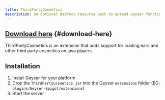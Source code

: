 ```yaml
---
title: ThirdPartyCosmetics
description: An optional Bedrock resource pack to extend Geyser functionality.
---
```


## [Download here](/download/?project=other-projects&thirdpartycosmetics=expanded) {#download-here}

ThirdPartyCosmetics is an extension that adds support for loading ears and other third party cosmetics on java players.

## Installation
1. Install Geyser for your platform
2. Drop the `ThirdPartyCosmetics.jar` into the Geyser `extensions` folder (EG: `plugins/Geyser-Spigot/extensions`)
3. Start the server